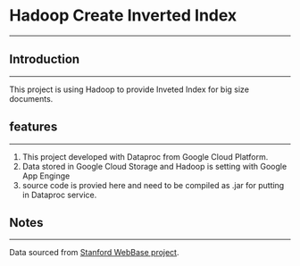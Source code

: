 # Hadoop Create Inverted Index
-----------------------
## Introduction
-----------------------
This project is using Hadoop to provide Inveted Index for big size documents.
## features
-----------------------
1. This project developed with Dataproc from Google Cloud Platform.
2. Data stored in Google Cloud Storage and Hadoop is setting with Google App Enginge
3. source code is provied here and need to be compiled as .jar for putting in Dataproc service.
## Notes
----------------------
Data sourced from [Stanford WebBase project](https://ebiquity.umbc.edu/resource/html/id/351).
